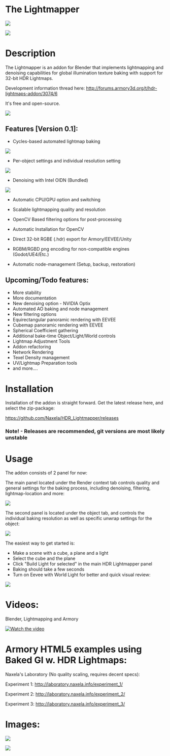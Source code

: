 # The Lightmapper

![](img/Lightmap15.png)

![](https://raw.githubusercontent.com/Naxela/PPM/master/img/wip_notice.jpg)

# Description

The Lightmapper is an addon for Blender that implements lightmapping and denoising capabilities for global illumination texture baking with support for 32-bit HDR Lightmaps.

Development information thread here: http://forums.armory3d.org/t/hdr-lightmaps-addon/3074/6

It's free and open-source.

![](img/Lightmap14.jpg)

## Features [Version 0.1]:
- Cycles-based automated lightmap baking

![](img/D1.jpg)

- Per-object settings and individual resolution setting

![](img/D2.jpg)

- Denoising with Intel OIDN (Bundled)

![](img/D3.jpg)

- Automatic CPU/GPU option and switching

- Scalable lightmapping quality and resolution

- OpenCV Based filtering options for post-processing

- Automatic Installation for OpenCV

- Direct 32-bit RGBE (.hdr) export for Armory/EEVEE/Unity

- RGBM/RGBD png encoding for non-compatible engines (Godot/UE4/Etc.)

- Automatic node-management (Setup, backup, restoration)

## Upcoming/Todo features:
- More stability
- More documentation
- New denoising option - NVIDIA Optix
- Automated AO baking and node management
- New filtering options
- Equirectangular panoramic rendering with EEVEE
- Cubemap panoramic rendering with EEVEE
- Spherical Coefficient gathering
- Additional bake-time Object/Light/World controls
- Lightmap Adjustment Tools
- Addon refactoring
- Network Rendering
- Texel Density management
- UV/Lightmap Preparation tools
- and more....

# Installation

Installation of the addon is straight forward. Get the latest release here, and select the zip-package: 

https://github.com/Naxela/HDR_Lightmapper/releases

### Note! - Releases are recommended, git versions are most likely unstable

# Usage

The addon consists of 2 panel for now:

The main panel located under the Render context tab controls quality and general settings for the baking process, including denoising, filtering, lightmap-location and more:

![](img/atcm1.png)

The second panel is located under the object tab, and controls the individual baking resolution as well as specific unwrap settings for the object:

![](img/atcm2.png)

The easiest way to get started is:
- Make a scene with a cube, a plane and a light
- Select the cube and the plane
- Click "Build Light for selected" in the main HDR Lightmapper panel
- Baking should take a few seconds
- Turn on Eevee with World Light for better and quick visual review:

![](img/atcm3.png)

# Videos:

Blender, Lightmapping and Armory

[![Watch the video](img/prev.jpg)](https://www.youtube.com/watch?v=RaWNQrSaymo )

# Armory HTML5 examples using Baked GI w. HDR Lightmaps:

Naxela's Laboratory (No quality scaling, requires decent specs):

Experiment 1: http://laboratory.naxela.info/experiment_1/

Experiment 2: http://laboratory.naxela.info/experiment_2/

Experiment 3: http://laboratory.naxela.info/experiment_3/

# Images:

![](img/Gallery.jpg)

![](img/Lightmap16.png)